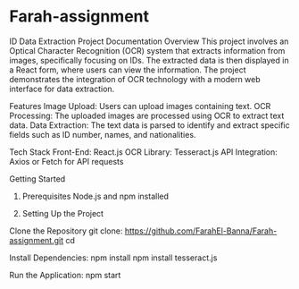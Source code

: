 # Farah-assignment

ID Data Extraction Project Documentation
Overview
This project involves an Optical Character Recognition (OCR) system that extracts information from images, specifically focusing on IDs. The extracted data is then displayed in a React form, where users can view the information. The project demonstrates the integration of OCR technology with a modern web interface for data extraction.

Features
Image Upload: Users can upload images containing text.
OCR Processing: The uploaded images are processed using OCR to extract text data.
Data Extraction: The text data is parsed to identify and extract specific fields such as ID number, names, and nationalities.

Tech Stack
Front-End: React.js
OCR Library: Tesseract.js
API Integration: Axios or Fetch for API requests

Getting Started
1. Prerequisites
Node.js and npm installed

2. Setting Up the Project
   
Clone the Repository
git clone:  https://github.com/FarahEl-Banna/Farah-assignment.git
cd <project-directory>

Install Dependencies:
npm install
npm install tesseract.js

Run the Application:
npm start
